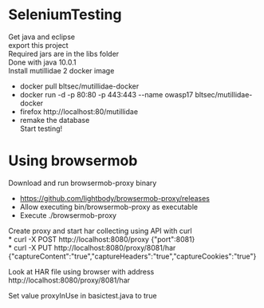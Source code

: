 # SeleniumTesting
Get java and eclipse  
export this project  
Required jars are in the libs folder  
Done with java 10.0.1  
Install mutillidae 2 docker image   
* docker pull bltsec/mutillidae-docker  
* docker run -d -p 80:80 -p 443:443 --name owasp17 bltsec/mutillidae-docker  
* firefox http://localhost:80/mutillidae  
* remake the database  
Start testing!  

# Using browsermob
Download and run browsermob-proxy binary  
* https://github.com/lightbody/browsermob-proxy/releases  
* Allow executing bin/browsermob-proxy as executable  
* Execute ./browsermob-proxy  

Create proxy and start har collecting using API with curl  
	 * curl -X POST http://localhost:8080/proxy {"port":8081}  
	 * curl -X PUT http://localhost:8080/proxy/8081/har   {"captureContent":"true","captureHeaders":"true","captureCookies":"true"}  

Look at HAR file using browser with address http://localhost:8080/proxy/8081/har  

Set value proxyInUse in basictest.java to true  
